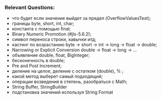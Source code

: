 ### Relevant Questions:
- что будет если значение выйдет за предел (OverflowValuesTest);              
- границы byte, short, int, char;
- константа с помощью final;
- Binary Numeric Promotion (#jls-5.6.2);     
- символ переноса строки, кавычки итд;
- кастинг по возрастанию byte -> short -> int -> long -> float -> double;
- Narrowing or Explicit Conversion double ->  float -> long -> ...
- объявление double, float, BigInteger;
- бесконечность в double;
- Pre and Post Increment;
- деление на целое, деление с остатком (double), % ;
- какой метод выберет самый подходящий;
- операции возведения в степень, разобраться с Math;
- String Buffer, StringBuilder
- подстановка значений используя String Format


